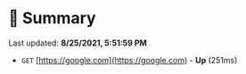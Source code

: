 # 📖 Summary
Last updated: **8/25/2021, 5:51:59 PM**

- `GET` [https://google.com](https://google.com) - **Up** (251ms)
